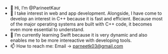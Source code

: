 - 👋 Hi, I’m @ParineetKaur
- 👀 I take interest in web and app development. Alongside, I have come to develop an interest in C++ because it is fast and efficient. Because most of the major operating systems are built with C++ code, it becomes even more essential to understand.
- 🌱 I’m currently learning Swift because it is very dynamic and also enables me to be more intereactive with developing tools.  
- 📫 How to reach me: Email -> parneetk03@gmail.com
